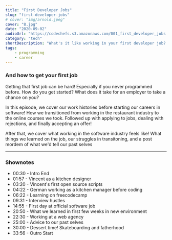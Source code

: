 ```yaml
---
title: "First Developer Jobs"
slug: "first-developer-jobs"
# cover: "img/arnold.jpeg"
cover: "8.jpg"
date: "2020-09-02"
audioUrl: "https://codechefs.s3.amazonaws.com/001_first_developer_jobs.mp3"
category: "tech"
shortDescription: "What's it like working in your first developer job? German and Vincent discuss their restaurant history background before webdevelopment and how they successfully transitioned into tech!"
tags:
    - programming
    - career
---
```


### And how to get your first job

Getting that first job can be hard! Especially if you never programmed before. How do you get started? What does it take for an employer to take a chance on you?

In this episode, we cover our work histories before starting our careers in software! How we transitioned from working in the restaurant industry to the online courses we took. Followed up with applying to jobs, dealing with rejections, and finally accepting an offer!

After that, we cover what working in the software industry feels like! What things we learned on the job, our struggles in transitoning, and a post mordem of what we'd tell our past selves

<hr>

### Shownotes

<!-- - 00:30 - Intro
    - 00:40 - Testing
        - 00:50 - Testing -->

- 00:30 - Intro End
- 01:57 - Vincent as a kitchen designer
- 03:20 - Vincent's first open source scripts
- 04:22 - German working as a kitchen manager before coding
- 06:22 - Learning on freecodecamp
- 09:31 - Interview hustles
- 14:55 - First day at official software job
- 20:50 - What we learned in first few weeks in new environment
- 22:30 - Working at a web agency
- 25:00 - Advice to our past selves
- 30:00 - Dessert time! Skateboarding and fatherhood
- 33:56 - Outro Start